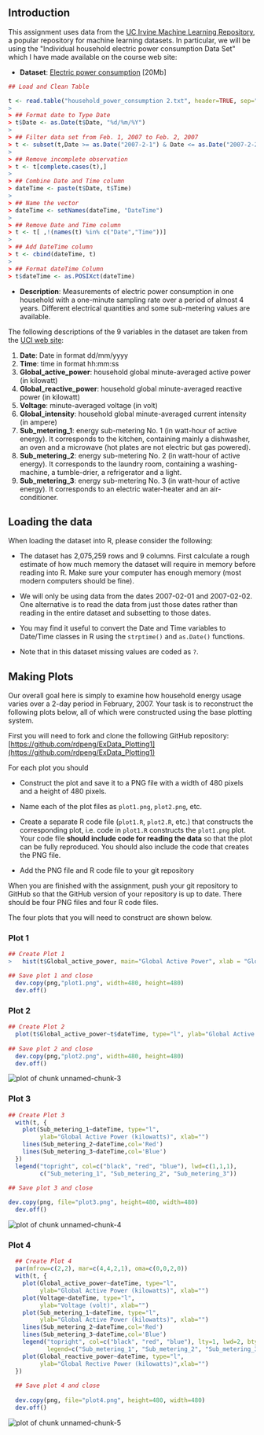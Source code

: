 ## Introduction

This assignment uses data from
the <a href="http://archive.ics.uci.edu/ml/">UC Irvine Machine
Learning Repository</a>, a popular repository for machine learning
datasets. In particular, we will be using the "Individual household
electric power consumption Data Set" which I have made available on
the course web site:


* <b>Dataset</b>: <a href="https://d396qusza40orc.cloudfront.net/exdata%2Fdata%2Fhousehold_power_consumption.zip">Electric power consumption</a> [20Mb]

```R
## Load and Clean Table

t <- read.table("household_power_consumption 2.txt", header=TRUE, sep=";", na.strings = "?", colClasses = c('character','character','numeric','numeric','numeric','numeric','numeric','numeric','numeric'))
> 
> ## Format date to Type Date
> t$Date <- as.Date(t$Date, "%d/%m/%Y")
>   
> ## Filter data set from Feb. 1, 2007 to Feb. 2, 2007
> t <- subset(t,Date >= as.Date("2007-2-1") & Date <= as.Date("2007-2-2"))
>   
> ## Remove incomplete observation
> t <- t[complete.cases(t),]
> 
> ## Combine Date and Time column
> dateTime <- paste(t$Date, t$Time)
>   
> ## Name the vector
> dateTime <- setNames(dateTime, "DateTime")
>   
> ## Remove Date and Time column
> t <- t[ ,!(names(t) %in% c("Date","Time"))]
>   
> ## Add DateTime column
> t <- cbind(dateTime, t)
>   
> ## Format dateTime Column
> t$dateTime <- as.POSIXct(dateTime)

```

* <b>Description</b>: Measurements of electric power consumption in
one household with a one-minute sampling rate over a period of almost
4 years. Different electrical quantities and some sub-metering values
are available.


The following descriptions of the 9 variables in the dataset are taken
from
the <a href="https://archive.ics.uci.edu/ml/datasets/Individual+household+electric+power+consumption">UCI
web site</a>:

<ol>
<li><b>Date</b>: Date in format dd/mm/yyyy </li>
<li><b>Time</b>: time in format hh:mm:ss </li>
<li><b>Global_active_power</b>: household global minute-averaged active power (in kilowatt) </li>
<li><b>Global_reactive_power</b>: household global minute-averaged reactive power (in kilowatt) </li>
<li><b>Voltage</b>: minute-averaged voltage (in volt) </li>
<li><b>Global_intensity</b>: household global minute-averaged current intensity (in ampere) </li>
<li><b>Sub_metering_1</b>: energy sub-metering No. 1 (in watt-hour of active energy). It corresponds to the kitchen, containing mainly a dishwasher, an oven and a microwave (hot plates are not electric but gas powered). </li>
<li><b>Sub_metering_2</b>: energy sub-metering No. 2 (in watt-hour of active energy). It corresponds to the laundry room, containing a washing-machine, a tumble-drier, a refrigerator and a light. </li>
<li><b>Sub_metering_3</b>: energy sub-metering No. 3 (in watt-hour of active energy). It corresponds to an electric water-heater and an air-conditioner.</li>
</ol>

## Loading the data





When loading the dataset into R, please consider the following:

* The dataset has 2,075,259 rows and 9 columns. First
calculate a rough estimate of how much memory the dataset will require
in memory before reading into R. Make sure your computer has enough
memory (most modern computers should be fine).

* We will only be using data from the dates 2007-02-01 and
2007-02-02. One alternative is to read the data from just those dates
rather than reading in the entire dataset and subsetting to those
dates.

* You may find it useful to convert the Date and Time variables to
Date/Time classes in R using the `strptime()` and `as.Date()`
functions.

* Note that in this dataset missing values are coded as `?`.


## Making Plots

Our overall goal here is simply to examine how household energy usage
varies over a 2-day period in February, 2007. Your task is to
reconstruct the following plots below, all of which were constructed
using the base plotting system.

First you will need to fork and clone the following GitHub repository:
[https://github.com/rdpeng/ExData_Plotting1](https://github.com/rdpeng/ExData_Plotting1)


For each plot you should

* Construct the plot and save it to a PNG file with a width of 480
pixels and a height of 480 pixels.

* Name each of the plot files as `plot1.png`, `plot2.png`, etc.

* Create a separate R code file (`plot1.R`, `plot2.R`, etc.) that
constructs the corresponding plot, i.e. code in `plot1.R` constructs
the `plot1.png` plot. Your code file **should include code for reading
the data** so that the plot can be fully reproduced. You should also
include the code that creates the PNG file.

* Add the PNG file and R code file to your git repository

When you are finished with the assignment, push your git repository to
GitHub so that the GitHub version of your repository is up to
date. There should be four PNG files and four R code files.


The four plots that you will need to construct are shown below. 


### Plot 1
```R
## Create Plot 1
>   hist(t$Global_active_power, main="Global Active Power", xlab = "Global Active Power (kilowatts)", col="red")

## Save plot 1 and close
  dev.copy(png,"plot1.png", width=480, height=480)
  dev.off()
```

### Plot 2
```R
## Create Plot 2
  plot(t$Global_active_power~t$dateTime, type="l", ylab="Global Active Power (kilowatts)", xlab="")
  
## Save plot 2 and close
  dev.copy(png,"plot2.png", width=480, height=480)
  dev.off()
```
![plot of chunk unnamed-chunk-3](figure/unnamed-chunk-3.png) 


### Plot 3
```R
## Create Plot 3
  with(t, {
    plot(Sub_metering_1~dateTime, type="l",
         ylab="Global Active Power (kilowatts)", xlab="")
    lines(Sub_metering_2~dateTime,col='Red')
    lines(Sub_metering_3~dateTime,col='Blue')
  })
  legend("topright", col=c("black", "red", "blue"), lwd=c(1,1,1), 
         c("Sub_metering_1", "Sub_metering_2", "Sub_metering_3"))
         
## Save plot 3 and close

dev.copy(png, file="plot3.png", height=480, width=480)
  dev.off()
```
![plot of chunk unnamed-chunk-4](figure/unnamed-chunk-4.png) 


### Plot 4
```R
  ## Create Plot 4
  par(mfrow=c(2,2), mar=c(4,4,2,1), oma=c(0,0,2,0))
  with(t, {
    plot(Global_active_power~dateTime, type="l", 
         ylab="Global Active Power (kilowatts)", xlab="")
    plot(Voltage~dateTime, type="l", 
         ylab="Voltage (volt)", xlab="")
    plot(Sub_metering_1~dateTime, type="l", 
         ylab="Global Active Power (kilowatts)", xlab="")
    lines(Sub_metering_2~dateTime,col='Red')
    lines(Sub_metering_3~dateTime,col='Blue')
    legend("topright", col=c("black", "red", "blue"), lty=1, lwd=2, bty="n",
           legend=c("Sub_metering_1", "Sub_metering_2", "Sub_metering_3"))
    plot(Global_reactive_power~dateTime, type="l", 
         ylab="Global Rective Power (kilowatts)",xlab="")
  })
  
  ## Save plot 4 and close
  
  dev.copy(png, file="plot4.png", height=480, width=480)
  dev.off()
```
![plot of chunk unnamed-chunk-5](figure/unnamed-chunk-5.png) 

